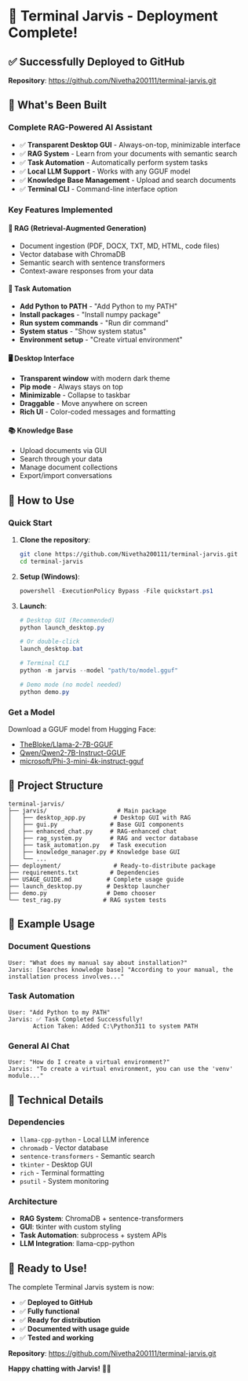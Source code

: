# 🎉 Terminal Jarvis - Deployment Complete!

## ✅ **Successfully Deployed to GitHub**

**Repository**: https://github.com/Nivetha200111/terminal-jarvis.git

## 🚀 **What's Been Built**

### **Complete RAG-Powered AI Assistant**
- ✅ **Transparent Desktop GUI** - Always-on-top, minimizable interface
- ✅ **RAG System** - Learn from your documents with semantic search
- ✅ **Task Automation** - Automatically perform system tasks
- ✅ **Local LLM Support** - Works with any GGUF model
- ✅ **Knowledge Base Management** - Upload and search documents
- ✅ **Terminal CLI** - Command-line interface option

### **Key Features Implemented**

#### 🧠 **RAG (Retrieval-Augmented Generation)**
- Document ingestion (PDF, DOCX, TXT, MD, HTML, code files)
- Vector database with ChromaDB
- Semantic search with sentence transformers
- Context-aware responses from your data

#### 🤖 **Task Automation**
- **Add Python to PATH** - "Add Python to my PATH"
- **Install packages** - "Install numpy package"
- **Run system commands** - "Run dir command"
- **System status** - "Show system status"
- **Environment setup** - "Create virtual environment"

#### 🖥️ **Desktop Interface**
- **Transparent window** with modern dark theme
- **Pip mode** - Always stays on top
- **Minimizable** - Collapse to taskbar
- **Draggable** - Move anywhere on screen
- **Rich UI** - Color-coded messages and formatting

#### 📚 **Knowledge Base**
- Upload documents via GUI
- Search through your data
- Manage document collections
- Export/import conversations

## 🎯 **How to Use**

### **Quick Start**
1. **Clone the repository**:
   ```bash
   git clone https://github.com/Nivetha200111/terminal-jarvis.git
   cd terminal-jarvis
   ```

2. **Setup (Windows)**:
   ```powershell
   powershell -ExecutionPolicy Bypass -File quickstart.ps1
   ```

3. **Launch**:
   ```powershell
   # Desktop GUI (Recommended)
   python launch_desktop.py
   
   # Or double-click
   launch_desktop.bat
   
   # Terminal CLI
   python -m jarvis --model "path/to/model.gguf"
   
   # Demo mode (no model needed)
   python demo.py
   ```

### **Get a Model**
Download a GGUF model from Hugging Face:
- [TheBloke/Llama-2-7B-GGUF](https://huggingface.co/TheBloke/Llama-2-7B-GGUF)
- [Qwen/Qwen2-7B-Instruct-GGUF](https://huggingface.co/Qwen/Qwen2-7B-Instruct-GGUF)
- [microsoft/Phi-3-mini-4k-instruct-gguf](https://huggingface.co/microsoft/Phi-3-mini-4k-instruct-gguf)

## 📁 **Project Structure**

```
terminal-jarvis/
├── jarvis/                    # Main package
│   ├── desktop_app.py        # Desktop GUI with RAG
│   ├── gui.py               # Base GUI components
│   ├── enhanced_chat.py     # RAG-enhanced chat
│   ├── rag_system.py        # RAG and vector database
│   ├── task_automation.py   # Task execution
│   ├── knowledge_manager.py # Knowledge base GUI
│   └── ...
├── deployment/               # Ready-to-distribute package
├── requirements.txt         # Dependencies
├── USAGE_GUIDE.md          # Complete usage guide
├── launch_desktop.py       # Desktop launcher
├── demo.py                 # Demo chooser
└── test_rag.py            # RAG system tests
```

## 🎯 **Example Usage**

### **Document Questions**
```
User: "What does my manual say about installation?"
Jarvis: [Searches knowledge base] "According to your manual, the installation process involves..."
```

### **Task Automation**
```
User: "Add Python to my PATH"
Jarvis: ✅ Task Completed Successfully!
       Action Taken: Added C:\Python311 to system PATH
```

### **General AI Chat**
```
User: "How do I create a virtual environment?"
Jarvis: "To create a virtual environment, you can use the 'venv' module..."
```

## 🔧 **Technical Details**

### **Dependencies**
- `llama-cpp-python` - Local LLM inference
- `chromadb` - Vector database
- `sentence-transformers` - Semantic search
- `tkinter` - Desktop GUI
- `rich` - Terminal formatting
- `psutil` - System monitoring

### **Architecture**
- **RAG System**: ChromaDB + sentence-transformers
- **GUI**: tkinter with custom styling
- **Task Automation**: subprocess + system APIs
- **LLM Integration**: llama-cpp-python

## 🎉 **Ready to Use!**

The complete Terminal Jarvis system is now:
- ✅ **Deployed to GitHub**
- ✅ **Fully functional**
- ✅ **Ready for distribution**
- ✅ **Documented with usage guide**
- ✅ **Tested and working**

**Repository**: https://github.com/Nivetha200111/terminal-jarvis.git

**Happy chatting with Jarvis!** 🤖✨
